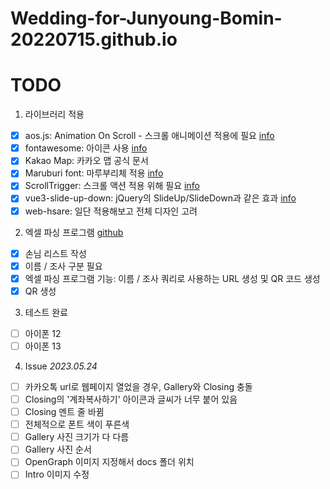 # Wedding-for-Junyoung-Bomin-20220715.github.io

# TODO

1. 라이브러리 적용  
  - [x] aos.js: Animation On Scroll - 스크롤 애니메이션 적용에 필요 [info](https://michalsnik.github.io/aos/)
  - [x] fontawesome: 아이콘 사용 [info](https://fontawesome.com/)
  - [x] Kakao Map: 카카오 맵 공식 문서  
  - [x] Maruburi font: 마루부리체 적용 [info](https://hangeul.naver.com/maruproject_10)
  - [x] ScrollTrigger: 스크롤 액션 적용 위해 필요 [info](https://greensock.com/)
  - [x] vue3-slide-up-down: jQuery의 SlideUp/SlideDown과 같은 효과 [info](https://github.com/southcoastweb/vue3-slide-up-down)
  - [x] web-hsare: 일단 적용해보고 전체 디자인 고려
 
2. 엑셀 파싱 프로그램 [github](https://github.com/sauber92/heart_qrcode_generator)
  - [x] 손님 리스트 작성
  - [x] 이름 / 조사 구분 필요
  - [x] 엑셀 파싱 프로그램 기능: 이름 / 조사 쿼리로 사용하는 URL 생성 및 QR 코드 생성
  - [x] QR 생성 
    
3. 테스트 완료
  - [ ] 아이폰 12
  - [ ] 아이폰 13

4. Issue
*2023.05.24*
  - [ ] 카카오톡 url로 웹페이지 열었을 경우, Gallery와 Closing 충돌
  - [ ] Closing의 '계좌복사하기' 아이콘과 글씨가 너무 붙어 있음
  - [ ] Closing 멘트 줄 바뀜
  - [ ] 전체적으로 폰트 색이 푸른색
  - [ ] Gallery 사진 크기가 다 다름
  - [ ] Gallery 사진 순서
  - [ ] OpenGraph 이미지 지정해서 docs 폴더 위치
  - [ ] Intro 이미지 수정
